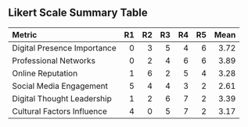 ## Likert Scale Summary Table

| Metric                      |   R1 |   R2 |   R3 |   R4 |   R5 |   Mean |
|:----------------------------|-----:|-----:|-----:|-----:|-----:|-------:|
| Digital Presence Importance |    0 |    3 |    5 |    4 |    6 |   3.72 |
| Professional Networks       |    0 |    2 |    4 |    6 |    6 |   3.89 |
| Online Reputation           |    1 |    6 |    2 |    5 |    4 |   3.28 |
| Social Media Engagement     |    5 |    4 |    4 |    3 |    2 |   2.61 |
| Digital Thought Leadership  |    1 |    2 |    6 |    7 |    2 |   3.39 |
| Cultural Factors Influence  |    4 |    0 |    5 |    7 |    2 |   3.17 |